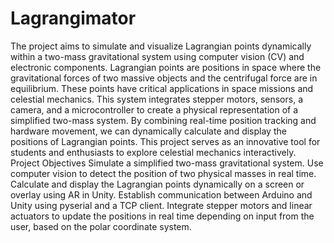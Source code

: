 # Lagrangimator
The project aims to simulate and visualize Lagrangian points dynamically within a two-mass gravitational system using computer vision (CV) and electronic components. Lagrangian points are positions in space where the gravitational forces of two massive objects and the centrifugal force are in equilibrium. These points have critical applications in space missions and celestial mechanics.
This system integrates stepper motors, sensors, a camera, and a microcontroller to create a physical representation of a simplified two-mass system. By combining real-time position tracking and hardware movement, we can dynamically calculate and display the positions of Lagrangian points. This project serves as an innovative tool for students and enthusiasts to explore celestial mechanics interactively.
Project Objectives
Simulate a simplified two-mass gravitational system.
Use computer vision to detect the position of two physical masses in real time.
Calculate and display the Lagrangian points dynamically on a screen or overlay using AR in Unity.
Establish communication between Arduino and Unity using pyserial and a TCP client.
Integrate stepper motors and linear actuators to update the positions in real time depending on input from the user, based on the polar coordinate system.

